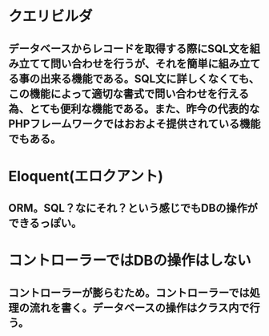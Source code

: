 # クエリビルダ
## データベースからレコードを取得する際にSQL文を組み立てて問い合わせを行うが、それを簡単に組み立てる事の出来る機能である。SQL文に詳しくなくても、この機能によって適切な書式で問い合わせを行える為、とても便利な機能である。また、昨今の代表的なPHPフレームワークではおおよそ提供されている機能でもある。

# Eloquent(エロクアント)
## ORM。SQL？なにそれ？という感じでもDBの操作ができるっぽい。

# コントローラーではDBの操作はしない
## コントローラーが膨らむため。コントローラーでは処理の流れを書く。データベースの操作はクラス内で行う。
